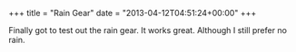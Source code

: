 +++
title = "Rain Gear"
date = "2013-04-12T04:51:24+00:00"
+++

Finally got to test out the rain gear. It works great. Although I still prefer no rain.
			